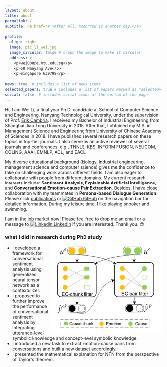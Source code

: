 ```yaml
---
layout: about
title: about
permalink: /
subtitle: <a href='#'>After all, tomorrow is another day.</a>

profile:
  align: right
  image: pic_li_wei.jpg
  image_circular: false # crops the image to make it circular
  address: >
    <p>wei008@e.ntu.edu.sg</p>
    <p>50 Nanyang Ave</p>
    <p>Singapore 639798</p>

news: true  # includes a list of news items
selected_papers: true # includes a list of papers marked as "selected={true}"
social: false  # includes social icons at the bottom of the page
---
```


Hi, I am Wei Li, a final year Ph.D. candidate at School of Computer Science and Engineering, Nanyang Technological University, under the supervision of Prof. [Erik Cambria](http://www.sentic.net/erikcambria/). I received my Bachelor of Industrial Engineering from Shanghai Jiao Tong University in 2015. After that, I obtained my M.S. in Management Science and Engineering from University of Chinese Academy of Sciences in 2018. I have published several research papers on these topics in top-tier journals. I also serve as an active reviewer of several journals and conferences, e.g., TNNLS, KBS, INFORM FUSION, NEUCOM, COLING, AAAI, EMNLP, ACL, and EACL.

My diverse educational background (biology, industrial engineering, management science and computer science) gives me the confidence to take on challenging work across different fields. I am also eager to collaborate with people from different domains. My current research interests include: **Sentiment Analysis**, **Explainable Artificial Intelligence**, and **Conversational Emotion-cause Pair Extraction**. Besides, I have close collaboration with my teammates in **Persona-based Dialogue Generation**. Please click [publications](/publications/) or [![GitHub](https://i.stack.imgur.com/tskMh.png) GitHub](https://github.com/Maxwe11y) on the navigation bar for detailed information. During my leisure time, I like playing snooker and swimming.

<a href='#'>I am in the job market now!<a> Please feel free to drop me an [email](mailto:wei008@e.ntu.edu.sg) or a message to [![Linkedin](https://i.stack.imgur.com/gVE0j.png) LinkedIn](linkedin.com/in/maxwell-lee-299348240) if you are interested. Thank you. :blush:
  
### what I did in research during PhD study <img align="right" width="360" height="300" src="/assets/img/model_ECPEC.jpg"/>
  <ul>
    <li>I developed a framework for conversational sentiment analysis using generalized neural tensor network as a contextulizer.</li>
    <li>I proposed to further improve the performance of conversational sentiment analysis by integrating utterance-level symbolic knowledge and concept-level symbolic knowledge.</li>
    <li>I introduced a new task to extract emotion-cause pairs from conversations and built a new dataset accordingly.</li>
    <li>I presented the mathematical explanation for NTN from the perspective of Taylor's theorem.</li>
  </ul>
